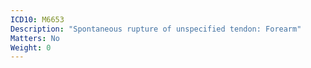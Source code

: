 ```yaml
---
ICD10: M6653
Description: "Spontaneous rupture of unspecified tendon: Forearm"
Matters: No
Weight: 0
---
```


